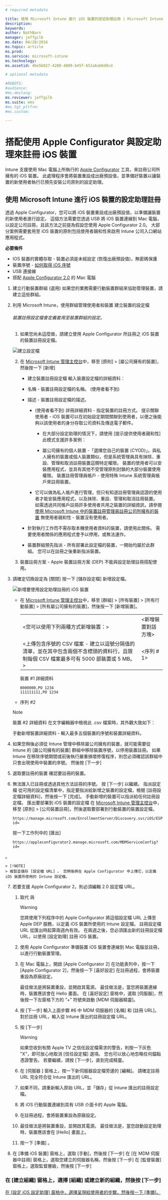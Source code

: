 ```yaml
---
# required metadata

title: 使用 Microsoft Intune 進行 iOS 裝置的設定助理註冊 | Microsoft Intune
description:
keywords:
author: NathBarn
manager: jeffgilb
ms.date: 04/28/2016
ms.topic: article
ms.prod:
ms.service: microsoft-intune
ms.technology:
ms.assetid: 46e5b027-4280-4809-b45f-651a6ab6d0cd

# optional metadata

#ROBOTS:
#audience:
#ms.devlang:
ms.reviewer: jeffgilb
ms.suite: ems
#ms.tgt_pltfrm:
#ms.custom:

---
```


# 搭配使用 Apple Configurator 與設定助理來註冊 iOS 裝置
Intune 支援使用 Mac 電腦上所執行的 [Apple Configurator](http://go.microsoft.com/fwlink/?LinkId=518017) 工具，來註冊公司所擁有的 iOS 裝置。 此處理程序會將裝置重設成出廠預設值，並準備好裝置以讓裝置的新使用者執行已預先安裝公司原則的設定助理。


## 使用 Microsoft Intune 進行 iOS 裝置的設定助理註冊
透過 Apple Configurator，您可以將 iOS 裝置重設成出廠預設值，以準備讓裝置的新使用者進行設定。  這個方法需要您透過 USB 將 iOS 裝置連線到 Mac 電腦，以設定公司註冊，且該方法之前提為假設您使用 Apple Configurator 2.0。 大部分案例需要套用至 iOS 裝置的原則包括使用者親和性來啟用 Intune 公司入口網站應用程式。

**必要條件**
* IOS 裝置的實體存取 - 裝置必須是未經設定 (恢復出廠預設值)，無密碼保護
* 裝置序號 - [如何取得 iOS 序號](https://support.apple.com/en-us/HT204308)
* USB 連接線
* 搭配 [Apple Configurator 2.0](https://itunes.apple.com/us/app/apple-configurator-2/id1037126344?mt=12) 的 Mac 電腦


1.  建立行動裝置群組 (選用) 如果您的業務需要行動裝置群組來協助管理裝置，請建立這些群組。

2.  利用 Microsoft Intune，使用群組管理使用者和裝置 建立裝置的設定檔

    ###### 裝置註冊設定檔會定義套用至裝置群組的設定。

    1.  如果您尚未這麼做，請建立使用 Apple Configurator 所註冊之 iOS 裝置的裝置註冊設定檔。

    ![建立設定檔](../media/pol-sa-corp-enroll.png)

    2.  在 [Microsoft Intune 管理主控台](http://manage.microsoft.com)中，移至 [原則] &gt; [屬公司擁有的裝置]，然後按一下 [新增]

        -   建立裝置註冊設定檔 輸入裝置設定檔的詳細資料：

        -   名稱 - 裝置註冊設定檔的名稱。 (使用者看不到)

        -   描述 - 裝置註冊設定檔的描述。

            -   (使用者看不到) 詳冊詳細資料 - 指定裝置的註冊方式。
            提示關聯使用者 - iOS 裝置可以在初始設定期間關聯到使用者，以便之後能夠以該使用者的身分存取公司資料及傳送電子郵件。

                -   在大部分設定助理的情況下，請使用 [提示提供使用者親和性] 此模式支援許多案例：

                -   屬公司擁有的個人裝置 -「選擇您自己的裝置 (CYOD)」。與私人擁有的裝置或個人裝置類似，但是系統管理員具有抹除、重設、管理和取消註冊裝置這類特定權限。 裝置的使用者可以安裝應用程式，並具有其他不受管理原則封鎖的大部分裝置使用權限。 裝置註冊管理員帳戶 - 使用特殊 Intune 系統管理員帳戶來註冊裝置。

            -   它可以做為私人帳戶進行管理，但只有知道註冊管理員認證的使用者才能安裝應用程式，以及抹除、重設、管理和取消註冊裝置。 如需透過共同帳戶註冊許多使用者共用之裝置的詳細資訊，請參閱[使用 Microsoft Intune 中的裝置註冊管理員註冊公司所擁有的裝置](enroll-corporate-owned-devices-with-the-device-enrollment-manager-in-microsoft-intune.md) 無使用者親和性 - 裝置沒有使用者。

        -   針對執行工作而不需存取本機使用者資料的裝置，請使用此關係。 需要使用者關係的應用程式會予以停用，或無法運作。

          -  裝置群組預先指派 - 所有部署此設定檔的裝置，一開始均屬於此群組。 您可以在註冊之後重新指派裝置。

    3.  裝置註冊方案 - Apple 裝置註冊方案 (DEP) 不能與設定助理註冊搭配使用。

3.  請確定切換設定為 [關閉] 按一下 [儲存設定檔]  新增設定檔。

    ![新增要使用設定助理註冊的 iOS 裝置](../media/pol-SA-enroll-iOS-SetupAssistant.png)

    -   在 [Microsoft Intune 管理主控台](http://manage.microsoft.com)中，移至 [群組] &gt; [所有裝置] &gt; [所有行動裝置] &gt; [所有屬公司擁有的裝置]，然後按一下 [新增裝置]。

        |||
        |-|-|
        |&lt;您可以使用下列兩種方式新增裝置：&gt;|&lt;新增裝置對話方塊&gt;|
        |&lt;上傳包含序號的 CSV 檔案 - 建立以逗號分隔值的清單，並在其中包含兩個不含標頭的資料行，且限制每個 CSV 檔案最多可有 5000 部裝置或 5 MB。&gt;|&lt;序列 # 1&gt;|
        裝置 #1 詳細資料

        ```
        0000000,PO 1234
        111111111,PO 1234
        ```

    -   序列 #2

    > [!NOTE]
    > 裝置 #2 詳細資料  在文字編輯器中檢視此 .csv 檔案時，其外觀大致如下：

    手動新增裝置詳細資料 - 輸入最多五個裝置的序號和裝置詳細資料。

4.  如果您稍後必須從 Intune 管理中移除屬公司擁有的裝置，就可能需要從 Intune 的 [屬公司擁有的裝置] 群組中移除裝置序號，以停用裝置註冊。 如果 Intune 在移除序號期間或前後執行嚴重損壞修復程序，則您必須確認該群組中只會出現使用中裝置的序號。 然後按 [下一步]

5.  選取要註冊的裝置 確認要註冊的裝置。

6.  無法匯入已註冊或透過其他方法註冊的序號。 按 [下一步]  以繼續。 指派設定檔 從可用的設定檔清單中，指定要指派給新增之裝置的設定檔，檢閱 [註冊設定檔詳細資料]，然後按一下 [完成]。 手動新增的裝置可以指派給任何註冊設定檔。
    匯出要部署到 iOS 裝置的設定檔 在 [Microsoft Intune 管理主控台](http://manage.microsoft.com)中，移至 [原則] &gt; [公司裝置註冊]，然後選取要部署到行動裝置的裝置設定檔。
    ```
    https://manage.microsoft.com/EnrollmentServer/Discovery.svc/iOS/ESProxy?id=
    ```
    按一下工作列中的 [匯出]

    ```
    https://appleconfigurator2.manage.microsoft.com/MDMServiceConfig?id=
    ```

   。

    > [!NOTE]
    > 複製並儲存 [設定檔 URL] 。 您稍後將在 Apple Configurator 中上傳它，以定義 iOS 裝置所使用的 Intune 設定檔。

7.  若要支援 Apple Configurator 2，則必須編輯 2.0 設定檔 URL。

    1.  取代 與

         > [!WARNING]
         > 您將使用下列程序中的 Apple Configurator 將這個設定檔 URL 上傳至 Apple DEP 服務，以定義 iOS 裝置所使用的 Intune 設定檔。 註冊設定檔 URL 從匯出時起算兩週內有效。 在兩週之後，您必須匯出新的註冊設定檔 URL，以使用 [設定助理] 註冊 iOS 裝置。

    2. 使用 Apple Configurator 準備裝置 iOS 裝置會連線到 Mac 電腦並註冊，以進行行動裝置管理。

    3. 在 Mac 電腦上，開啟 [Apple Configurator 2] 在功能表列中，按一下 [Apple Configurator 2]，然後按一下 [喜好設定] 在註冊過程，會將裝置重設為原廠設定。  

       最佳做法是將裝置重設，並開啟其電源。 最佳做法是，當您將裝置連線時，裝置應該會在 Hello 畫面。 在 [喜好設定] 窗格中，選取 [伺服器]，然後按一下左窗格下方的 “+” 符號來啟動 [MDM 伺服器精靈]。

    4.  按 [下一步] 輸入上面步驟 #6 中 MDM 伺服器的 [名稱] 和 [註冊 URL]。 對於註冊 URL，輸入從 Intune 匯出的註冊設定檔 URL。

    5.  按 [下一步]

        > [!WARNING]
        > 如果您收到有關 Apple TV 之信任設定檔需求的警告，則按一下灰色 "X"，即可放心地取消 [信任設定檔] 選項。 您也可以放心地忽略任何錨點憑證警告。 若要繼續，請按 [下一步]，直到完成精靈。

    6.  在 [伺服器 ] 窗格上，按一下新伺服器設定檔旁邊的 [編輯]。 請確定註冊 URL 完全符合從 Intune 匯出的 URL。

    7. 如果不同，請重新輸入原始 URL，並「儲存」從 Intune 匯出的註冊設定檔。

    8. 將 iOS 行動裝置連線到具有 USB 介面卡的 Apple 電腦。

    9. 在註冊過程，會將裝置重設為原廠設定。

    10. 最佳做法是將裝置重設，並開啟其電源。 最佳做法是，當您啟動設定助理時，裝置應該會在 [Hello] 畫面上。  

    11. 按一下 [準備] 。  

8.  在 [準備 iOS 裝置] 窗格上，選取 [手動]，然後按 [下一步] 在 [在 MDM 伺服器中註冊] 窗格上，選取您建立的伺服器名稱，然後按 [下一步] 在 [監督裝置] 窗格上，選取監督層級，然後按 [下一步]



### 在 [建立組織] 窗格上，選擇 [組織] 或建立新的組織，然後按 [下一步]
[在 [設定 iOS 設定助理] 窗格中，選擇呈現給使用者的步驟，然後按一下 [準備]。](get-ready-to-enroll-devices-in-microsoft-intune.md)


<!--HONumber=May16_HO2-->


